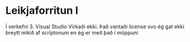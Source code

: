 # Leikjaforritun I
 Í verkefni 3. Visual Studio Virkaði ekki. Það vantaði license svo ég gat ekki breytt mikið af scriptonum en ég er með það í möppuni
